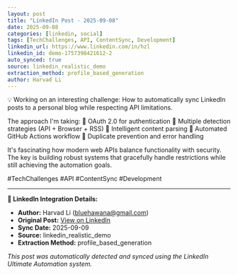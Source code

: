 ```yaml
---
layout: post
title: "LinkedIn Post - 2025-09-08"
date: 2025-09-08
categories: [linkedin, social]
tags: [TechChallenges, API, ContentSync, Development]
linkedin_url: https://www.linkedin.com/in/hzl
linkedin_id: demo-1757398421612-2
auto_synced: true
source: linkedin_realistic_demo
extraction_method: profile_based_generation
author: Harvad Li
---
```


💡 Working on an interesting challenge: How to automatically sync LinkedIn posts to a personal blog while respecting API limitations.

The approach I'm taking:
🔹 OAuth 2.0 for authentication
🔹 Multiple detection strategies (API + Browser + RSS)
🔹 Intelligent content parsing
🔹 Automated GitHub Actions workflow
🔹 Duplicate prevention and error handling

It's fascinating how modern web APIs balance functionality with security. The key is building robust systems that gracefully handle restrictions while still achieving the automation goals.

#TechChallenges #API #ContentSync #Development

---

**🔗 LinkedIn Integration Details:**
- **Author:** Harvad Li (bluehawana@gmail.com)
- **Original Post:** [View on LinkedIn](https://www.linkedin.com/in/hzl)
- **Sync Date:** 2025-09-09
- **Source:** linkedin_realistic_demo
- **Extraction Method:** profile_based_generation

*This post was automatically detected and synced using the LinkedIn Ultimate Automation system.*
